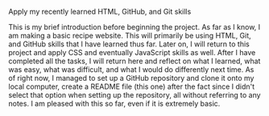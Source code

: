 Apply my recently learned HTML, GitHub, and Git skills

This is my brief introduction before beginning the project. As far as I know, I am making a basic recipe website. This will primarily be using HTML, Git, and GitHub skills that I have learned thus far. Later on, I will return to this project and apply CSS and eventually JavaScript skills as well. After I have completed all the tasks, I will return here and reflect on what I learned, what was easy, what was difficult, and what I would do differently next time. As of right now, I managed to set up a GitHub repository and clone it onto my local computer, create a README file (this one) after the fact since I didn't select that option when setting up the repository, all without referring to any notes. I am pleased with this so far, even if it is extremely basic.